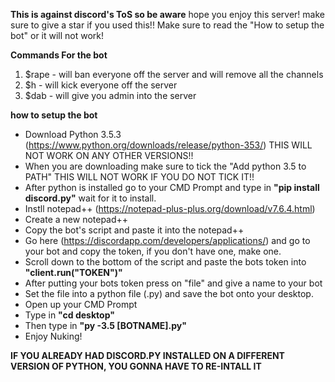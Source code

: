 **This is against discord's ToS so be aware**
hope you enjoy this server! make sure to give a star 
if you used this!! Make sure to read the "How to setup the bot" or it will not work!

**Commands For the bot**
1) $rape - will ban everyone off the server and will remove all the channels
2) $h - will kick everyone off the server
3) $dab - will give you admin into the server

**how to setup the bot**
- Download Python 3.5.3 (https://www.python.org/downloads/release/python-353/) THIS WILL NOT WORK ON ANY OTHER VERSIONS!!
- When you are downloading make sure to tick the "Add python 3.5 to PATH" THIS WILL NOT WORK IF YOU DO NOT TICK IT!!
- After python is installed go to your CMD Prompt and type in **"pip install discord.py"** wait for it to install.
- Instll notepad++ (https://notepad-plus-plus.org/download/v7.6.4.html)
- Create a new notepad++
- Copy the bot's script and paste it into the notepad++
- Go here (https://discordapp.com/developers/applications/) and go to your bot and copy the token, if you don't have one, make one.
- Scroll down to the bottom of the script and paste the bots token into **"client.run("TOKEN")"** 
- After putting your bots token press on "file" and give a name to your bot
- Set the file into a python file (.py) and save the bot onto your desktop.
- Open up your CMD Prompt
- Type in **"cd desktop"**
- Then type in **"py -3.5 [BOTNAME].py"**
- Enjoy Nuking!

**IF YOU ALREADY HAD DISCORD.PY INSTALLED ON A DIFFERENT VERSION OF PYTHON, YOU GONNA HAVE TO RE-INTALL IT**
